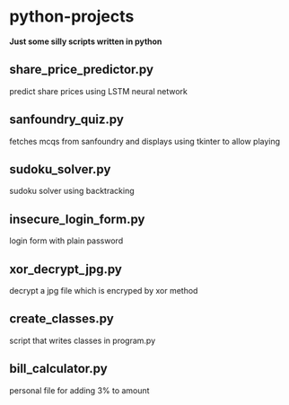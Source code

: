 # python-projects
**Just some silly scripts written in python**
## share\_price\_predictor.py
predict share prices using LSTM neural network
## sanfoundry\_quiz.py
fetches mcqs from sanfoundry and
displays using tkinter to allow playing
## sudoku\_solver.py
sudoku solver using backtracking
## insecure\_login\_form.py
login form with plain password
## xor\_decrypt\_jpg.py
decrypt a jpg file which is encryped by xor method
## create\_classes.py
script that writes classes in program.py
## bill\_calculator.py
personal file for adding 3% to amount
